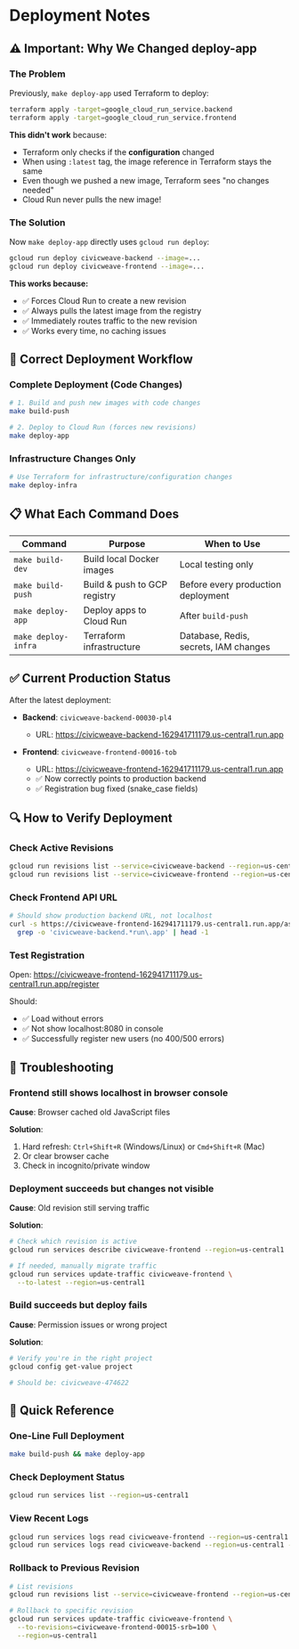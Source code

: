 # Deployment Notes

## ⚠️ Important: Why We Changed deploy-app

### The Problem
Previously, `make deploy-app` used Terraform to deploy:
```bash
terraform apply -target=google_cloud_run_service.backend
terraform apply -target=google_cloud_run_service.frontend
```

**This didn't work** because:
- Terraform only checks if the **configuration** changed
- When using `:latest` tag, the image reference in Terraform stays the same
- Even though we pushed a new image, Terraform sees "no changes needed"
- Cloud Run never pulls the new image!

### The Solution
Now `make deploy-app` directly uses `gcloud run deploy`:
```bash
gcloud run deploy civicweave-backend --image=...
gcloud run deploy civicweave-frontend --image=...
```

**This works because:**
- ✅ Forces Cloud Run to create a new revision
- ✅ Always pulls the latest image from the registry
- ✅ Immediately routes traffic to the new revision
- ✅ Works every time, no caching issues

## 🚀 Correct Deployment Workflow

### Complete Deployment (Code Changes)
```bash
# 1. Build and push new images with code changes
make build-push

# 2. Deploy to Cloud Run (forces new revisions)
make deploy-app
```

### Infrastructure Changes Only
```bash
# Use Terraform for infrastructure/configuration changes
make deploy-infra
```

## 📋 What Each Command Does

| Command | Purpose | When to Use |
|---------|---------|-------------|
| `make build-dev` | Build local Docker images | Local testing only |
| `make build-push` | Build & push to GCP registry | Before every production deployment |
| `make deploy-app` | Deploy apps to Cloud Run | After `build-push` |
| `make deploy-infra` | Terraform infrastructure | Database, Redis, secrets, IAM changes |

## ✅ Current Production Status

After the latest deployment:
- **Backend**: `civicweave-backend-00030-pl4` 
  - URL: https://civicweave-backend-162941711179.us-central1.run.app
  
- **Frontend**: `civicweave-frontend-00016-tob`
  - URL: https://civicweave-frontend-162941711179.us-central1.run.app
  - ✅ Now correctly points to production backend
  - ✅ Registration bug fixed (snake_case fields)

## 🔍 How to Verify Deployment

### Check Active Revisions
```bash
gcloud run revisions list --service=civicweave-backend --region=us-central1
gcloud run revisions list --service=civicweave-frontend --region=us-central1
```

### Check Frontend API URL
```bash
# Should show production backend URL, not localhost
curl -s https://civicweave-frontend-162941711179.us-central1.run.app/assets/*.js | \
  grep -o 'civicweave-backend.*run\.app' | head -1
```

### Test Registration
Open: https://civicweave-frontend-162941711179.us-central1.run.app/register

Should:
- ✅ Load without errors
- ✅ Not show localhost:8080 in console
- ✅ Successfully register new users (no 400/500 errors)

## 🐛 Troubleshooting

### Frontend still shows localhost in browser console
**Cause**: Browser cached old JavaScript files

**Solution**:
1. Hard refresh: `Ctrl+Shift+R` (Windows/Linux) or `Cmd+Shift+R` (Mac)
2. Or clear browser cache
3. Check in incognito/private window

### Deployment succeeds but changes not visible
**Cause**: Old revision still serving traffic

**Solution**:
```bash
# Check which revision is active
gcloud run services describe civicweave-frontend --region=us-central1

# If needed, manually migrate traffic
gcloud run services update-traffic civicweave-frontend \
  --to-latest --region=us-central1
```

### Build succeeds but deploy fails
**Cause**: Permission issues or wrong project

**Solution**:
```bash
# Verify you're in the right project
gcloud config get-value project

# Should be: civicweave-474622
```

## 📝 Quick Reference

### One-Line Full Deployment
```bash
make build-push && make deploy-app
```

### Check Deployment Status
```bash
gcloud run services list --region=us-central1
```

### View Recent Logs
```bash
gcloud run services logs read civicweave-frontend --region=us-central1 --limit=50
gcloud run services logs read civicweave-backend --region=us-central1 --limit=50
```

### Rollback to Previous Revision
```bash
# List revisions
gcloud run revisions list --service=civicweave-frontend --region=us-central1

# Rollback to specific revision
gcloud run services update-traffic civicweave-frontend \
  --to-revisions=civicweave-frontend-00015-srb=100 \
  --region=us-central1
```

